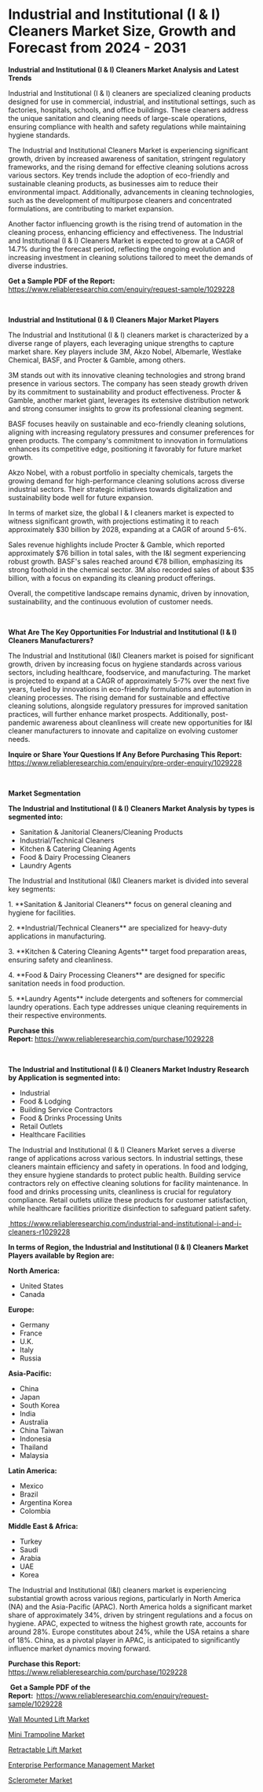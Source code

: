 <p><h1>Industrial and Institutional (I & I) Cleaners Market Size, Growth and Forecast from 2024 - 2031</h1></p><p><strong>Industrial and Institutional (I & I) Cleaners Market Analysis and Latest Trends</strong></p>
<p><p>Industrial and Institutional (I & I) cleaners are specialized cleaning products designed for use in commercial, industrial, and institutional settings, such as factories, hospitals, schools, and office buildings. These cleaners address the unique sanitation and cleaning needs of large-scale operations, ensuring compliance with health and safety regulations while maintaining hygiene standards.</p><p>The Industrial and Institutional Cleaners Market is experiencing significant growth, driven by increased awareness of sanitation, stringent regulatory frameworks, and the rising demand for effective cleaning solutions across various sectors. Key trends include the adoption of eco-friendly and sustainable cleaning products, as businesses aim to reduce their environmental impact. Additionally, advancements in cleaning technologies, such as the development of multipurpose cleaners and concentrated formulations, are contributing to market expansion.</p><p>Another factor influencing growth is the rising trend of automation in the cleaning process, enhancing efficiency and effectiveness. The Industrial and Institutional (I & I) Cleaners Market is expected to grow at a CAGR of 14.7% during the forecast period, reflecting the ongoing evolution and increasing investment in cleaning solutions tailored to meet the demands of diverse industries.</p></p>
<p><strong>Get a Sample PDF of the Report:&nbsp;</strong> <a href="https://www.reliableresearchiq.com/enquiry/request-sample/1029228">https://www.reliableresearchiq.com/enquiry/request-sample/1029228</a></p>
<p>&nbsp;</p>
<p><strong>Industrial and Institutional (I & I) Cleaners Major Market Players</strong></p>
<p><p>The Industrial and Institutional (I & I) cleaners market is characterized by a diverse range of players, each leveraging unique strengths to capture market share. Key players include 3M, Akzo Nobel, Albemarle, Westlake Chemical, BASF, and Procter & Gamble, among others. </p><p>3M stands out with its innovative cleaning technologies and strong brand presence in various sectors. The company has seen steady growth driven by its commitment to sustainability and product effectiveness. Procter & Gamble, another market giant, leverages its extensive distribution network and strong consumer insights to grow its professional cleaning segment.</p><p>BASF focuses heavily on sustainable and eco-friendly cleaning solutions, aligning with increasing regulatory pressures and consumer preferences for green products. The company's commitment to innovation in formulations enhances its competitive edge, positioning it favorably for future market growth.</p><p>Akzo Nobel, with a robust portfolio in specialty chemicals, targets the growing demand for high-performance cleaning solutions across diverse industrial sectors. Their strategic initiatives towards digitalization and sustainability bode well for future expansion.</p><p>In terms of market size, the global I & I cleaners market is expected to witness significant growth, with projections estimating it to reach approximately $30 billion by 2028, expanding at a CAGR of around 5-6%.</p><p>Sales revenue highlights include Procter & Gamble, which reported approximately $76 billion in total sales, with the I&I segment experiencing robust growth. BASF's sales reached around €78 billion, emphasizing its strong foothold in the chemical sector. 3M also recorded sales of about $35 billion, with a focus on expanding its cleaning product offerings.</p><p>Overall, the competitive landscape remains dynamic, driven by innovation, sustainability, and the continuous evolution of customer needs.</p></p>
<p>&nbsp;</p>
<p><strong>What Are The Key Opportunities For Industrial and Institutional (I & I) Cleaners Manufacturers?</strong></p>
<p><p>The Industrial and Institutional (I&I) Cleaners market is poised for significant growth, driven by increasing focus on hygiene standards across various sectors, including healthcare, foodservice, and manufacturing. The market is projected to expand at a CAGR of approximately 5-7% over the next five years, fueled by innovations in eco-friendly formulations and automation in cleaning processes. The rising demand for sustainable and effective cleaning solutions, alongside regulatory pressures for improved sanitation practices, will further enhance market prospects. Additionally, post-pandemic awareness about cleanliness will create new opportunities for I&I cleaner manufacturers to innovate and capitalize on evolving customer needs.</p></p>
<p><strong>Inquire or Share Your Questions If Any Before Purchasing This Report:</strong> <a href="https://www.reliableresearchiq.com/enquiry/pre-order-enquiry/1029228">https://www.reliableresearchiq.com/enquiry/pre-order-enquiry/1029228</a></p>
<p>&nbsp;</p>
<p><strong>Market Segmentation</strong></p>
<p><strong>The Industrial and Institutional (I & I) Cleaners Market Analysis by types is segmented into:</strong></p>
<p><ul><li>Sanitation & Janitorial Cleaners/Cleaning Products</li><li>Industrial/Technical Cleaners</li><li>Kitchen & Catering Cleaning Agents</li><li>Food & Dairy Processing Cleaners</li><li>Laundry Agents</li></ul></p>
<p><p>The Industrial and Institutional (I&I) Cleaners market is divided into several key segments: </p><p>1. **Sanitation & Janitorial Cleaners** focus on general cleaning and hygiene for facilities. </p><p>2. **Industrial/Technical Cleaners** are specialized for heavy-duty applications in manufacturing. </p><p>3. **Kitchen & Catering Cleaning Agents** target food preparation areas, ensuring safety and cleanliness. </p><p>4. **Food & Dairy Processing Cleaners** are designed for specific sanitation needs in food production. </p><p>5. **Laundry Agents** include detergents and softeners for commercial laundry operations. Each type addresses unique cleaning requirements in their respective environments.</p></p>
<p><strong>Purchase this Report:&nbsp;</strong><a href="https://www.reliableresearchiq.com/purchase/1029228">https://www.reliableresearchiq.com/purchase/1029228</a></p>
<p>&nbsp;</p>
<p><strong>The Industrial and Institutional (I & I) Cleaners Market Industry Research by Application is segmented into:</strong></p>
<p><ul><li>Industrial</li><li>Food & Lodging</li><li>Building Service Contractors</li><li>Food & Drinks Processing Units</li><li>Retail Outlets</li><li>Healthcare Facilities</li></ul></p>
<p><p>The Industrial and Institutional (I & I) Cleaners Market serves a diverse range of applications across various sectors. In industrial settings, these cleaners maintain efficiency and safety in operations. In food and lodging, they ensure hygiene standards to protect public health. Building service contractors rely on effective cleaning solutions for facility maintenance. In food and drinks processing units, cleanliness is crucial for regulatory compliance. Retail outlets utilize these products for customer satisfaction, while healthcare facilities prioritize disinfection to safeguard patient safety.</p></p>
<p><a href="https://www.reliableresearchiq.com/industrial-and-institutional-i-and-i-cleaners-r1029228">&nbsp;https://www.reliableresearchiq.com/industrial-and-institutional-i-and-i-cleaners-r1029228</a></p>
<p><strong>In terms of Region, the Industrial and Institutional (I & I) Cleaners Market Players available by Region are:</strong></p>
<p>
    <p> <strong> North America: </strong>
        <ul>
            <li>United States</li>
            <li>Canada</li>
        </ul>
        </p> 
    <p> <strong> Europe: </strong>
        <ul>
            <li>Germany</li>
            <li>France</li>
            <li>U.K.</li>
            <li>Italy</li>
            <li>Russia</li>
        </ul>
        </p> 
    <p> <strong> Asia-Pacific: </strong>
        <ul>
            <li>China</li>
            <li>Japan</li>
            <li>South Korea</li>
            <li>India</li>
            <li>Australia</li>
            <li>China Taiwan</li>
            <li>Indonesia</li>
            <li>Thailand</li>
            <li>Malaysia</li>
        </ul>
        </p> 
    <p> <strong> Latin America: </strong>
        <ul>
            <li>Mexico</li>
            <li>Brazil</li>
            <li>Argentina Korea</li>
            <li>Colombia</li>
        </ul>
        </p> 
    <p> <strong> Middle East & Africa: </strong>
        <ul>
            <li>Turkey</li>
            <li>Saudi</li>
            <li>Arabia</li>
            <li>UAE</li>
            <li>Korea</li>
        </ul>
    </p>
    </p>
<p><p>The Industrial and Institutional (I&I) cleaners market is experiencing substantial growth across various regions, particularly in North America (NA) and the Asia-Pacific (APAC). North America holds a significant market share of approximately 34%, driven by stringent regulations and a focus on hygiene. APAC, expected to witness the highest growth rate, accounts for around 28%. Europe constitutes about 24%, while the USA retains a share of 18%. China, as a pivotal player in APAC, is anticipated to significantly influence market dynamics moving forward.</p></p>
<p><strong>Purchase this Report: </strong><a href="https://www.reliableresearchiq.com/purchase/1029228">https://www.reliableresearchiq.com/purchase/1029228</a></p>
<p>&nbsp;<strong>Get a Sample PDF of the Report:&nbsp;&nbsp;</strong><a href="https://www.reliableresearchiq.com/enquiry/request-sample/1029228">https://www.reliableresearchiq.com/enquiry/request-sample/1029228</a></p>
<p><strong></strong></p>
<p><p><a href="https://www.linkedin.com/pulse/wall-mounted-lift-market2024-2031-industry-insights-investment-rps5e?trackingId=E%2BbrBgBQToWrrDitMR0edQ%3D%3D">Wall Mounted Lift Market</a></p><p><a href="https://www.linkedin.com/pulse/mini-trampoline-market-growth-outlook-from-2024-2031-projecting-e38ge?trackingId=QPMmETC%2FQWO0T0k0Ga2DCg%3D%3D">Mini Trampoline Market</a></p><p><a href="https://www.linkedin.com/pulse/retractable-lift-market-forecasts-trends-impact-analysis-ui1ce?trackingId=fEQY4UEjTlyop34Y%2Biiy0w%3D%3D">Retractable Lift Market</a></p><p><a href="https://www.linkedin.com/pulse/enterprise-performance-management-market-evolution-global-8kydf?trackingId=4BU2YI5kS7uQjLnlGldzqg%3D%3D">Enterprise Performance Management Market</a></p><p><a href="https://www.linkedin.com/pulse/emerging-sclerometer-market-opportunities-analysis-investors-rfpye?trackingId=47OHHgDtSgCNkzUYd9lHnQ%3D%3D">Sclerometer Market</a></p></p>